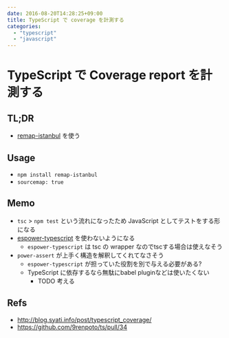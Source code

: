 ```yaml
---
date: 2016-08-20T14:28:25+09:00
title: TypeScript で coverage を計測する
categories:
  - "typescript"
  - "javascript"
---
```


# TypeScript で Coverage report を計測する

## TL;DR

- [remap-istanbul](https://www.npmjs.com/package/remap-istanbul) を使う

## Usage

- `npm install remap-istanbul`
- `sourcemap: true`

## Memo

- `tsc` > `npm test` という流れになったため JavaScript としてテストをする形になる
- [espower-typescript](https://www.npmjs.com/package/espower-typescript) を使わないようになる
  - `espower-typescript` は tsc の wrapper なのでtscする場合は使えなそう
- `power-assert` が上手く構造を解釈してくれてなさそう
  - `espower-typescript` が担っていた役割を別で与える必要がある?
  - TypeScript に依存するなら無駄にbabel pluginなどは使いたくない
    - TODO 考える

## Refs

- <http://blog.syati.info/post/typescript_coverage/>
- <https://github.com/9renpoto/ts/pull/34>

